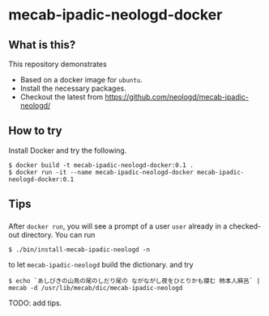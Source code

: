 # mecab-ipadic-neologd-docker

## What is this?
This repository demonstrates 
* Based on a docker image for `ubuntu`.
* Install the necessary packages.
* Checkout the latest from https://github.com/neologd/mecab-ipadic-neologd/

## How to try
Install Docker and try the following.
```
$ docker build -t mecab-ipadic-neologd-docker:0.1 .
$ docker run -it --name mecab-ipadic-neologd-docker mecab-ipadic-neologd-docker:0.1
```

## Tips
### 
After `docker run`, you will see a prompt of a user `user` already in a checked-out directory.
You can run
```
$ ./bin/install-mecab-ipadic-neologd -n
```
to let `mecab-ipadic-neologd` build the dictionary.
and try
```
$ echo `あしびきの山鳥の尾のしだり尾の ながながし夜をひとりかも寝む 柿本人麻呂` | mecab -d /usr/lib/mecab/dic/mecab-ipadic-neologd
```

TODO: add tips.
